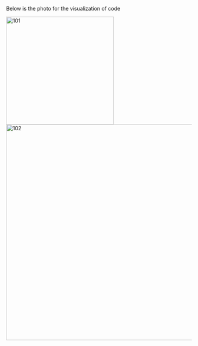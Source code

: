 Below is the photo for the visualization of code

<img width="292" alt="101" src="https://github.com/user-attachments/assets/d2143ff2-8898-404f-88c3-4b232bac78f2">
<img width="586" alt="102" src="https://github.com/user-attachments/assets/32feafc6-7488-4c60-b161-32dc1e79cbbc">
